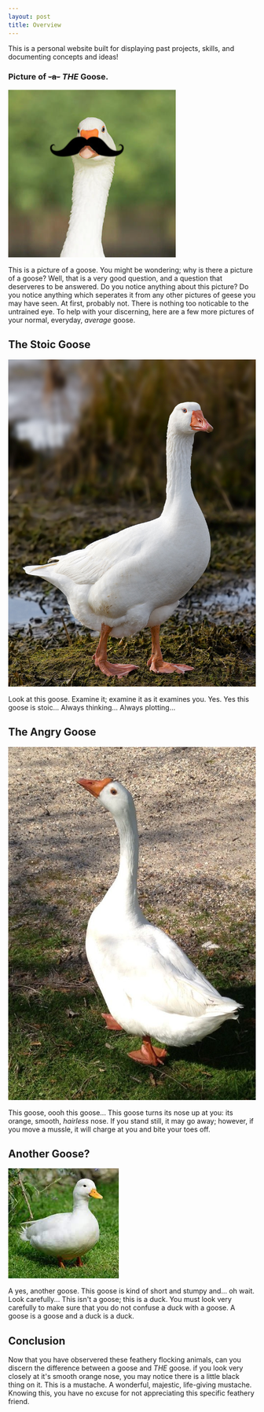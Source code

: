 ```yaml
---
layout: post
title: Overview
---
```


This is a personal website built for displaying past projects, skills, and documenting concepts and ideas!

### Picture of ~~-a-~~ *THE* Goose.
![A very detailed mustached picture of a prim and propper goose. The picture is humbiling. As you look upon it, it fills you with a sense of wonder and a sense of awe; to a certain extent, it even seems quite humorous.](https://github.com/lukecashwell-alt/eportfolio/blob/master/public/apple-touch-icon-144-precomposed.png?raw=true)

This is a picture of a goose. You might be wondering; why is there a picture of a goose? Well, that is a very good question, and a question that deserveres to be answered. Do you notice anything about this picture? Do you notice anything which seperates it from any other pictures of geese you may have seen. At first, probably not. There is nothing too noticable to the untrained eye. To help with your discerning, here are a few more pictures of your normal, everyday, *average* goose. 

## The Stoic Goose
![A goose staring off into the distance. You feel determination as you stare into its beedy black eyes.](https://github.com/lukecashwell-alt/eportfolio/blob/master/public/goose1.jpg?raw=true)

Look at this goose. Examine it; examine it as it examines you. Yes. Yes this goose is stoic... Always thinking... Always plotting...

## The Angry Goose
![A goose with its nose upturned. In anger at the camera man who dare to take a picture of its feathery white body.](https://github.com/lukecashwell-alt/eportfolio/blob/master/public/goose2.jpg?raw=true)

This goose, oooh this goose... This goose turns its nose up at you: its orange, smooth, *hairless* nose. If you stand still, it may go away; however, if you move a mussle, it will charge at you and bite your toes off.  

## Another Goose?
![A goose that is kind of shorter and stumpier. It has a shorter kneck, oh wait.. it's a duck not a goose.](https://github.com/lukecashwell-alt/eportfolio/blob/master/public/goose3.jpg?raw=true)

A yes, another goose. This goose is kind of short and stumpy and... oh wait. Look carefully... This isn't a goose; this is a duck. You must look very carefully to make sure that you do not confuse a duck with a goose. A goose is a goose and a duck is a duck. 

## Conclusion
Now that you have observered these feathery flocking animals, can you discern the difference between a goose and *THE* goose. if you look very closely at it's smooth orange nose, you may notice there is a little black thing on it. This is a mustache. A wonderful, majestic, life-giving mustache. Knowing this, you have no excuse for not appreciating this specific feathery friend. 
